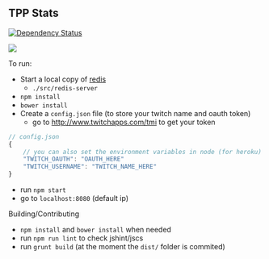 TPP Stats
--------------

[![Dependency Status]](https://david-dm.org/hzoo/tppstats)

![](https://i.imgur.com/8AiwsdT.png)

To run:
- Start a local copy of [redis](http://redis.io/download#installation)
    - `./src/redis-server`
- `npm install`
- `bower install`
- Create a `config.json` file (to store your twitch name and oauth token)
    + go to http://www.twitchapps.com/tmi to get your token
```js
// config.json
{
    // you can also set the environment variables in node (for heroku)
    "TWITCH_OAUTH": "OAUTH_HERE"
    "TWITCH_USERNAME": "TWITCH_NAME_HERE"
}
```
- run `npm start`
- go to `localhost:8080` (default ip)

Building/Contributing
- `npm install` and `bower install` when needed
- run `npm run lint` to check jshint/jscs
- run `grunt build` (at the moment the `dist/` folder is commited)

[Dependency Status]: https://img.shields.io/david/hzoo/tppstats.svg?style=flat-square
